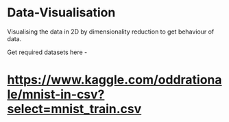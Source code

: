 # Data-Visualisation

Visualising the data in 2D by dimensionality reduction to get behaviour of data.

Get required datasets here - 

# https://www.kaggle.com/oddrationale/mnist-in-csv?select=mnist_train.csv

